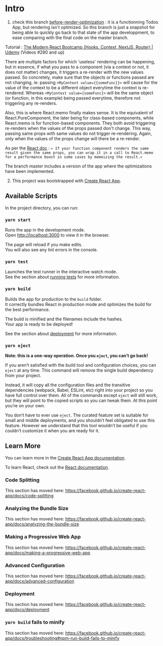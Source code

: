 # Intro

1. check this branch [before-render-optimization](https://github.com/boostup/react-hooks-mui-todo-app/tree/before-render-optimization) : it is a functionning Todos App, but rendering isn't optimized. So this branch is just a snapshot for being able to quickly go back to that state of the app developpment, to ease comparing with the final code on the master branch.

Tutorial : [The Modern React Bootcamp (Hooks, Context, NextJS, Router) | Udemy](https://www.udemy.com/course/modern-react-bootcamp/learn/lecture/14541216) (Videos #280 and up)

   There are multiple factors for which 'useless' rendering can be happening, but in essence, if what you pass to a component (via a context or not, it does not matter) changes, it triggers a re-render with the new values passed. So concretely, make sure that the objects or functions passed are not changing, ie: passing `<MyContext value={{someFunc}}>` will cause for the value of the context to be a different object everytime the context is re-rendered. Whereas `<MyContext value={someFunc}>` will be the same object (or function, in this example) being passed everytime, therefore not triggering any re-renders.

   Also, this is where React.memo finally makes sense. It is the equivalent of React.PureComponent, the later being for class-based components, while React.memo is for function-based components. They both avoid triggering re-renders when the values of the props passed don't change. This way, passing same props with same values do not trigger re-rendering. Again, only when the values of the props change will there be a re-render.

   As per the [React doc](https://reactjs.org/docs/react-api.html#reactmemo) : `« If your function component renders the same result given the same props, you can wrap it in a call to React.memo for a performance boost in some cases by memoizing the result.»`

   The branch master includes a version of the app where the optimizations have been implemented.

2. This project was bootstrapped with [Create React App](https://github.com/facebook/create-react-app).

## Available Scripts

In the project directory, you can run:

### `yarn start`

Runs the app in the development mode.<br />
Open [http://localhost:3000](http://localhost:3000) to view it in the browser.

The page will reload if you make edits.<br />
You will also see any lint errors in the console.

### `yarn test`

Launches the test runner in the interactive watch mode.<br />
See the section about [running tests](https://facebook.github.io/create-react-app/docs/running-tests) for more information.

### `yarn build`

Builds the app for production to the `build` folder.<br />
It correctly bundles React in production mode and optimizes the build for the best performance.

The build is minified and the filenames include the hashes.<br />
Your app is ready to be deployed!

See the section about [deployment](https://facebook.github.io/create-react-app/docs/deployment) for more information.

### `yarn eject`

**Note: this is a one-way operation. Once you `eject`, you can’t go back!**

If you aren’t satisfied with the build tool and configuration choices, you can `eject` at any time. This command will remove the single build dependency from your project.

Instead, it will copy all the configuration files and the transitive dependencies (webpack, Babel, ESLint, etc) right into your project so you have full control over them. All of the commands except `eject` will still work, but they will point to the copied scripts so you can tweak them. At this point you’re on your own.

You don’t have to ever use `eject`. The curated feature set is suitable for small and middle deployments, and you shouldn’t feel obligated to use this feature. However we understand that this tool wouldn’t be useful if you couldn’t customize it when you are ready for it.

## Learn More

You can learn more in the [Create React App documentation](https://facebook.github.io/create-react-app/docs/getting-started).

To learn React, check out the [React documentation](https://reactjs.org/).

### Code Splitting

This section has moved here: https://facebook.github.io/create-react-app/docs/code-splitting

### Analyzing the Bundle Size

This section has moved here: https://facebook.github.io/create-react-app/docs/analyzing-the-bundle-size

### Making a Progressive Web App

This section has moved here: https://facebook.github.io/create-react-app/docs/making-a-progressive-web-app

### Advanced Configuration

This section has moved here: https://facebook.github.io/create-react-app/docs/advanced-configuration

### Deployment

This section has moved here: https://facebook.github.io/create-react-app/docs/deployment

### `yarn build` fails to minify

This section has moved here: https://facebook.github.io/create-react-app/docs/troubleshooting#npm-run-build-fails-to-minify
